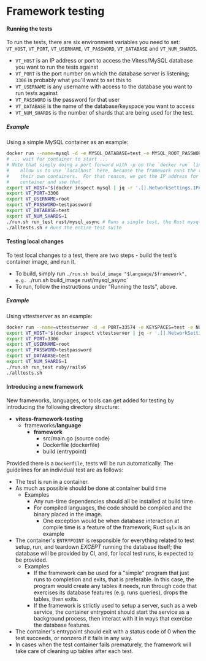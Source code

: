 # Framework testing

#### Running the tests

To run the tests, there are six environment variables you need to set:  `VT_HOST`, `VT_PORT`, `VT_USERNAME`, `VT_PASSWORD`, `VT_DATABASE` and `VT_NUM_SHARDS`.
* `VT_HOST` is an IP address or port to access the Vitess/MySQL database you want to run the tests against
* `VT_PORT` is the port number on which the database server is listening; `3306` is probably what you'll want to set this to
* `VT_USERNAME` is any username with access to the database you want to run tests against
* `VT_PASSWORD` is the password for that user
* `VT_DATABASE` is the name of the database/keyspace you want to access
* `VT_NUM_SHARDS` is the number of shards that are being used for the test.

##### Example

Using a simple MySQL container as an example:
```bash
docker run --name=mysql -d -e MYSQL_DATABASE=test -e MYSQL_ROOT_PASSWORD=testpassword mysql:5.7
# ... wait for container to start ...
# Note that simply doing a port forward with -p on the `docker run` line doesn't
#    allow us to use `localhost` here, because the framework runs the tests in
#    their own containers.  For that reason, we get the IP address for the MySQL
#    container and use that.
export VT_HOST="$(docker inspect mysql | jq -r '.[].NetworkSettings.IPAddress')"
export VT_PORT=3306
export VT_USERNAME=root
export VT_PASSWORD=testpassword
export VT_DATABASE=test
export VT_NUM_SHARDS=1
./run.sh run_test rust/mysql_async # Runs a single test, the Rust mysql_async client
./alltests.sh # Runs the entire test suite
```

#### Testing local changes

To test local changes to a test, there are two steps - build the test's container image, and run it.
* To build, simply run `./run.sh build_image "$language/$framework", e.g. `./run.sh build_image rust/mysql_async`
* To run, follow the instructions under "Running the tests", above.

##### Example

Using vttestserver as an example:
```bash
docker run --name=vttestserver -d -e PORT=33574 -e KEYSPACES=test -e NUM_SHARDS=1 -e MYSQL_BIND_HOST=0.0.0.0 vitess/vttestserver:mysql57
export VT_HOST="$(docker inspect vttestserver | jq -r '.[].NetworkSettings.IPAddress')"
export VT_PORT=3306
export VT_USERNAME=root
export VT_PASSWORD=testpassword
export VT_DATABASE=test
export VT_NUM_SHARDS=1
./run.sh run_test ruby/rails6
./alltests.sh
```

#### Introducing a new framework

New frameworks, languages, or tools can get added for testing by introducing the following directory structure:

- __vitess\-framework\-testing__
   - frameworks/__language__
     - __framework__
       - src/main.go (source code)
       - Dockerfile (dockerfile)
       - build (entrypoint)

Provided there is a `Dockerfile`, tests will be run automatically.  The guidelines for an individual test are as follows:
* The test is run in a container.
* As much as possible should be done at container build time
  * Examples
    * Any run-time dependencies should all be installed at build time
    * For compiled languages, the code should be compiled and the binary placed in the image.
      * One exception would be when database interaction at compile time is a feature of the framework; Rust `sqlx` is an example
* The container's `ENTRYPOINT` is responsible for everything related to test setup, run, and teardown _EXCEPT_ running the database itself; the database will be provided by CI, and, for local test runs, is expected to be provided.
  * Examples
    * If the framework can be used for a "simple" program that just runs to completion and exits, that is preferable.  In this case, the program would create any tables it needs, run through code that exercises its database features (e.g. runs queries), drops the tables, then exits.
    * If the framework is strictly used to setup a server, such as a web service, the container entrypoint should start the service as a background process, then interact with it in ways that exercise the database features.
* The container's entrypoint should exit with a status code of 0 when the test succeeds, or nonzero if it fails in any way.
* In cases when the test container fails prematurely, the framework will take care of cleaning up tables after each test.

